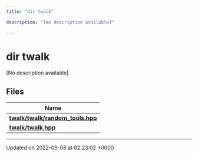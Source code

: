 ```yaml
---
title: "dir twalk"

description: "[No description available]"

---
```


# dir twalk

[No description available]

## Files

| Name           |
| -------------- |
| **[twalk/twalk/random_tools.hpp](/documentation/code/files/twalk_2random__tools_8hpp/#file-twalk-twalk-random-tools-hpp)**  |
| **[twalk/twalk.hpp](/documentation/code/files/twalk_8hpp/#file-twalk-twalk-hpp)**  |






-------------------------------

Updated on 2022-09-08 at 02:23:02 +0000
